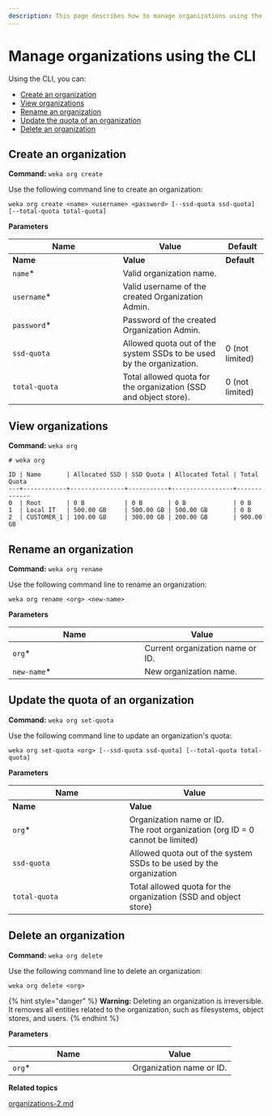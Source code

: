 ```yaml
---
description: This page describes how to manage organizations using the CLI.
---
```


# Manage organizations using the CLI

Using the CLI, you can:

* [Create an organization](organizations-1.md#create-an-organization)
* [View organizations](organizations-1.md#view-organizations)
* [Rename an organization](organizations-1.md#rename-an-organization)
* [Update the quota of an organization](organizations-1.md#update-the-quota-of-an-organization)
* [Delete an organization](organizations-1.md#delete-an-organization)

## Create an organization

**Command:** `weka org create`

Use the following command line to create an organization:

`weka org create <name> <username> <password> [--ssd-quota ssd-quota] [--total-quota total-quota]`

**Parameters**

<table><thead><tr><th width="202">Name</th><th>Value</th><th>Default</th></tr></thead><tbody><tr><td><strong>Name</strong></td><td><strong>Value</strong></td><td><strong>Default</strong></td></tr><tr><td><code>name</code>*</td><td>Valid organization name.</td><td></td></tr><tr><td><code>username</code>*</td><td>Valid username of the created Organization Admin.</td><td></td></tr><tr><td><code>password</code>*</td><td>Password of the created Organization Admin.</td><td></td></tr><tr><td><code>ssd-quota</code></td><td>Allowed quota out of the system SSDs to be used by the organization.</td><td>0 (not limited)</td></tr><tr><td><code>total-quota</code></td><td>Total allowed quota for the organization (SSD and object store).</td><td>0 (not limited)</td></tr></tbody></table>

## View organizations

**Command:** `weka org`

```
# weka org

ID | Name       | Allocated SSD | SSD Quota | Allocated Total | Total Quota
---+------------+---------------+-----------+-----------------+-------------
0  | Root       | 0 B           | 0 B       | 0 B             | 0 B
1  | Local IT   | 500.00 GB     | 500.00 GB | 500.00 GB       | 0 B
2  | CUSTOMER_1 | 100.00 GB     | 300.00 GB | 200.00 GB       | 900.00 GB
```

## **Rename an organization**

**Command:** `weka org rename`

Use the following command line to rename an organization:

`weka org rename <org> <new-name>`

**Parameters**

<table><thead><tr><th width="245">Name</th><th>Value</th></tr></thead><tbody><tr><td><code>org</code>*</td><td>Current organization name or ID.</td></tr><tr><td><code>new-name</code>*</td><td>New organization name.</td></tr></tbody></table>

## Update the quota of an organization

**Command:** `weka org set-quota`

Use the following command line to update an organization's quota:

`weka org set-quota <org> [--ssd-quota ssd-quota] [--total-quota total-quota]`

**Parameters**

<table><thead><tr><th width="215">Name</th><th>Value</th></tr></thead><tbody><tr><td><strong>Name</strong></td><td><strong>Value</strong></td></tr><tr><td><code>org</code>*</td><td>Organization name or ID.<br>The root organization (org ID = 0 cannot be limited)</td></tr><tr><td><code>ssd-quota</code></td><td>Allowed quota out of the system SSDs to be used by the organization</td></tr><tr><td><code>total-quota</code></td><td>Total allowed quota for the organization (SSD and object store)</td></tr></tbody></table>

## Delete an organization

**Command:** `weka org delete`

Use the following command line to delete an organization:

`weka org delete <org>`

{% hint style="danger" %}
**Warning:** Deleting an organization is irreversible. It removes all entities related to the organization, such as filesystems, object stores, and users.
{% endhint %}

**Parameters**

<table><thead><tr><th width="221">Name</th><th>Value</th></tr></thead><tbody><tr><td><code>org</code>*</td><td>Organization name or ID.</td></tr></tbody></table>



**Related topics**

[organizations-2.md](organizations-2.md "mention")
